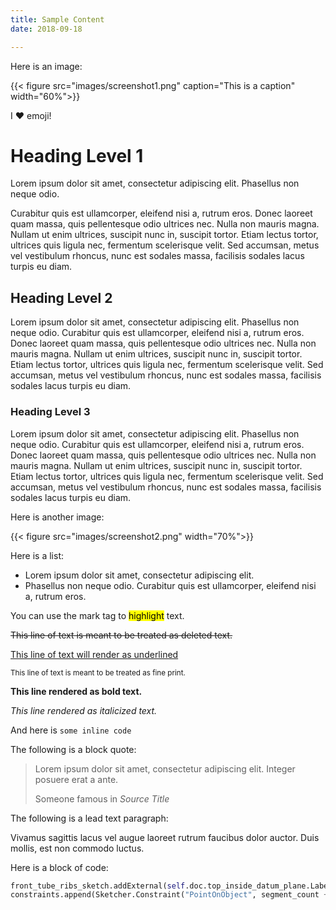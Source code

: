 ```yaml
---
title: Sample Content
date: 2018-09-18

---
```

Here is an image:

{{< figure src="images/screenshot1.png" caption="This is a caption" width="60%">}}

I :heart: emoji!

# Heading Level 1
Lorem ipsum dolor sit amet, consectetur adipiscing elit. Phasellus non neque odio. 

<!--more-->
Curabitur quis est ullamcorper, eleifend nisi a, rutrum eros. Donec laoreet quam massa, quis pellentesque odio ultrices nec. Nulla non mauris magna. Nullam ut enim ultrices, suscipit nunc in, suscipit tortor. Etiam lectus tortor, ultrices quis ligula nec, fermentum scelerisque velit. Sed accumsan, metus vel vestibulum rhoncus, nunc est sodales massa, facilisis sodales lacus turpis eu diam.

## Heading Level 2
Lorem ipsum dolor sit amet, consectetur adipiscing elit. Phasellus non neque odio. Curabitur quis est ullamcorper, eleifend nisi a, rutrum eros. Donec laoreet quam massa, quis pellentesque odio ultrices nec. Nulla non mauris magna. Nullam ut enim ultrices, suscipit nunc in, suscipit tortor. Etiam lectus tortor, ultrices quis ligula nec, fermentum scelerisque velit. Sed accumsan, metus vel vestibulum rhoncus, nunc est sodales massa, facilisis sodales lacus turpis eu diam.
### Heading Level 3
Lorem ipsum dolor sit amet, consectetur adipiscing elit. Phasellus non neque odio. Curabitur quis est ullamcorper, eleifend nisi a, rutrum eros. Donec laoreet quam massa, quis pellentesque odio ultrices nec. Nulla non mauris magna. Nullam ut enim ultrices, suscipit nunc in, suscipit tortor. Etiam lectus tortor, ultrices quis ligula nec, fermentum scelerisque velit. Sed accumsan, metus vel vestibulum rhoncus, nunc est sodales massa, facilisis sodales lacus turpis eu diam.

Here is another image:

{{< figure src="images/screenshot2.png" width="70%">}}


Here is a list:

* Lorem ipsum dolor sit amet, consectetur adipiscing elit.
* Phasellus non neque odio. Curabitur quis est ullamcorper, eleifend nisi a, rutrum eros. 

You can use the mark tag to <mark>highlight</mark> text.

<del>This line of text is meant to be treated as deleted text.</del>

<u>This line of text will render as underlined</u>

<small>This line of text is meant to be treated as fine print.</small>

<strong>This line rendered as bold text.</strong>

<em>This line rendered as italicized text.</em>

And here is `some inline code`


The following is a block quote:

<blockquote class="blockquote">
  <p class="mb-0">Lorem ipsum dolor sit amet, consectetur adipiscing elit. Integer posuere erat a ante.</p>
  <footer class="blockquote-footer">Someone famous in <cite title="Source Title">Source Title</cite></footer>
</blockquote>

The following is a lead text paragraph:

<p class="lead">
  Vivamus sagittis lacus vel augue laoreet rutrum faucibus dolor auctor. Duis mollis, est non commodo luctus.
</p>


Here is a block of code:

```python
front_tube_ribs_sketch.addExternal(self.doc.top_inside_datum_plane.Label, '')
constraints.append(Sketcher.Constraint("PointOnObject", segment_count + 1, 2, -3))
```


